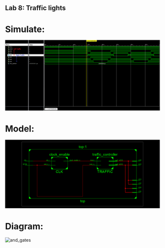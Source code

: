 ## Lab 8: Traffic lights

# Simulate: 

![and_gates](../../Images/SimTraf.PNG)

# Model: 

![and_gates](../../Images/model8.PNG)

# Diagram: 

![and_gates](../../Images/.PNG)